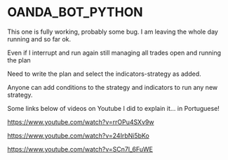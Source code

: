 # OANDA_BOT_PYTHON

This one is fully working, probably some bug. I am leaving the whole day running and so far ok.

Even if I interrupt and run again still managing all trades open and running the plan

Need to write the plan and select the indicators-strategy as added. 

Anyone can add conditions to the strategy and indicators to run any new strategy.

Some links below of videos on Youtube I did to explain it... in Portuguese!

https://www.youtube.com/watch?v=rrOPu4SXv9w

https://www.youtube.com/watch?v=24IrbNi5bKo

https://www.youtube.com/watch?v=SCn7l_6FuWE
